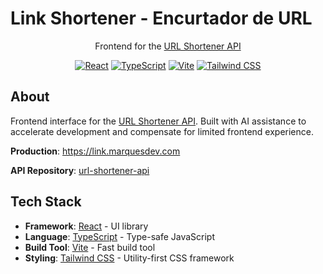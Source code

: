 # Link Shortener - Encurtador de URL

<p align="center">
  Frontend for the <a href="https://github.com/RodrigoLMarques/url-shortener-api">URL Shortener API</a>
</p>

<p align="center">
  <a href="https://react.dev/" target="_blank"><img src="https://img.shields.io/badge/React-20232A?logo=react&logoColor=61DAFB" alt="React" /></a>
  <a href="https://www.typescriptlang.org/" target="_blank"><img src="https://img.shields.io/badge/TypeScript-007ACC?logo=typescript&logoColor=white" alt="TypeScript" /></a>
  <a href="https://vitejs.dev/" target="_blank"><img src="https://img.shields.io/badge/Vite-646CFF?logo=vite&logoColor=white" alt="Vite" /></a>
  <a href="https://tailwindcss.com/" target="_blank"><img src="https://img.shields.io/badge/Tailwind_CSS-38B2AC?logo=tailwind-css&logoColor=white" alt="Tailwind CSS" /></a>
</p>

## About

Frontend interface for the [URL Shortener API](https://github.com/RodrigoLMarques/url-shortener-api). Built with AI assistance to accelerate development and compensate for limited frontend experience.

**Production**: https://link.marquesdev.com

**API Repository**: [url-shortener-api](https://github.com/RodrigoLMarques/url-shortener-api)

## Tech Stack

- **Framework**: [React](https://react.dev/) - UI library
- **Language**: [TypeScript](https://www.typescriptlang.org/) - Type-safe JavaScript
- **Build Tool**: [Vite](https://vitejs.dev/) - Fast build tool
- **Styling**: [Tailwind CSS](https://tailwindcss.com/) - Utility-first CSS framework
